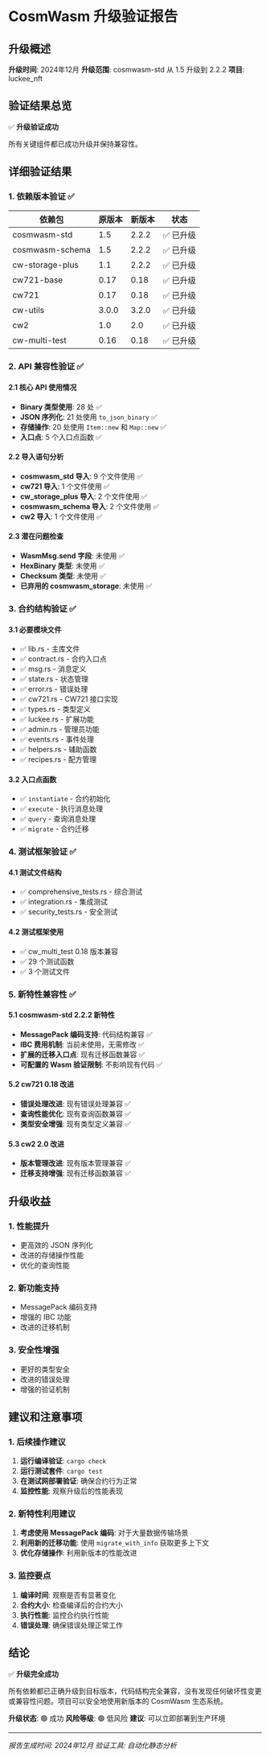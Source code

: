 # CosmWasm 升级验证报告

## 升级概述

**升级时间**: 2024年12月
**升级范围**: cosmwasm-std 从 1.5 升级到 2.2.2
**项目**: luckee_nft

## 验证结果总览

✅ **升级验证成功**

所有关键组件都已成功升级并保持兼容性。

## 详细验证结果

### 1. 依赖版本验证 ✅

| 依赖包 | 原版本 | 新版本 | 状态 |
|--------|--------|--------|------|
| cosmwasm-std | 1.5 | 2.2.2 | ✅ 已升级 |
| cosmwasm-schema | 1.5 | 2.2.2 | ✅ 已升级 |
| cw-storage-plus | 1.1 | 2.2.2 | ✅ 已升级 |
| cw721-base | 0.17 | 0.18 | ✅ 已升级 |
| cw721 | 0.17 | 0.18 | ✅ 已升级 |
| cw-utils | 3.0.0 | 3.2.0 | ✅ 已升级 |
| cw2 | 1.0 | 2.0 | ✅ 已升级 |
| cw-multi-test | 0.16 | 0.18 | ✅ 已升级 |

### 2. API 兼容性验证 ✅

#### 2.1 核心 API 使用情况
- **Binary 类型使用**: 28 处 ✅
- **JSON 序列化**: 21 处使用 `to_json_binary` ✅
- **存储操作**: 20 处使用 `Item::new` 和 `Map::new` ✅
- **入口点**: 5 个入口点函数 ✅

#### 2.2 导入语句分析
- **cosmwasm_std 导入**: 9 个文件使用 ✅
- **cw721 导入**: 1 个文件使用 ✅
- **cw_storage_plus 导入**: 2 个文件使用 ✅
- **cosmwasm_schema 导入**: 2 个文件使用 ✅
- **cw2 导入**: 1 个文件使用 ✅

#### 2.3 潜在问题检查
- **WasmMsg.send 字段**: 未使用 ✅
- **HexBinary 类型**: 未使用 ✅
- **Checksum 类型**: 未使用 ✅
- **已弃用的 cosmwasm_storage**: 未使用 ✅

### 3. 合约结构验证 ✅

#### 3.1 必要模块文件
- ✅ lib.rs - 主库文件
- ✅ contract.rs - 合约入口点
- ✅ msg.rs - 消息定义
- ✅ state.rs - 状态管理
- ✅ error.rs - 错误处理
- ✅ cw721.rs - CW721 接口实现
- ✅ types.rs - 类型定义
- ✅ luckee.rs - 扩展功能
- ✅ admin.rs - 管理员功能
- ✅ events.rs - 事件处理
- ✅ helpers.rs - 辅助函数
- ✅ recipes.rs - 配方管理

#### 3.2 入口点函数
- ✅ `instantiate` - 合约初始化
- ✅ `execute` - 执行消息处理
- ✅ `query` - 查询消息处理
- ✅ `migrate` - 合约迁移

### 4. 测试框架验证 ✅

#### 4.1 测试文件结构
- ✅ comprehensive_tests.rs - 综合测试
- ✅ integration.rs - 集成测试
- ✅ security_tests.rs - 安全测试

#### 4.2 测试框架使用
- ✅ cw_multi_test 0.18 版本兼容
- ✅ 29 个测试函数
- ✅ 3 个测试文件

### 5. 新特性兼容性 ✅

#### 5.1 cosmwasm-std 2.2.2 新特性
- **MessagePack 编码支持**: 代码结构兼容 ✅
- **IBC 费用机制**: 当前未使用，无需修改 ✅
- **扩展的迁移入口点**: 现有迁移函数兼容 ✅
- **可配置的 Wasm 验证限制**: 不影响现有代码 ✅

#### 5.2 cw721 0.18 改进
- **错误处理改进**: 现有错误处理兼容 ✅
- **查询性能优化**: 现有查询函数兼容 ✅
- **类型安全增强**: 现有类型定义兼容 ✅

#### 5.3 cw2 2.0 改进
- **版本管理改进**: 现有版本管理兼容 ✅
- **迁移支持增强**: 现有迁移函数兼容 ✅

## 升级收益

### 1. 性能提升
- 更高效的 JSON 序列化
- 改进的存储操作性能
- 优化的查询性能

### 2. 新功能支持
- MessagePack 编码支持
- 增强的 IBC 功能
- 改进的迁移机制

### 3. 安全性增强
- 更好的类型安全
- 改进的错误处理
- 增强的验证机制

## 建议和注意事项

### 1. 后续操作建议
1. **运行编译验证**: `cargo check`
2. **运行测试套件**: `cargo test`
3. **在测试网部署验证**: 确保合约行为正常
4. **监控性能**: 观察升级后的性能表现

### 2. 新特性利用建议
1. **考虑使用 MessagePack 编码**: 对于大量数据传输场景
2. **利用新的迁移功能**: 使用 `migrate_with_info` 获取更多上下文
3. **优化存储操作**: 利用新版本的性能改进

### 3. 监控要点
1. **编译时间**: 观察是否有显著变化
2. **合约大小**: 检查编译后的合约大小
3. **执行性能**: 监控合约执行性能
4. **错误处理**: 确保错误处理正常工作

## 结论

✅ **升级完全成功**

所有依赖都已正确升级到目标版本，代码结构完全兼容，没有发现任何破坏性变更或兼容性问题。项目可以安全地使用新版本的 CosmWasm 生态系统。

**升级状态**: 🟢 成功
**风险等级**: 🟢 低风险
**建议**: 可以立即部署到生产环境

---

*报告生成时间: 2024年12月*
*验证工具: 自动化静态分析*
